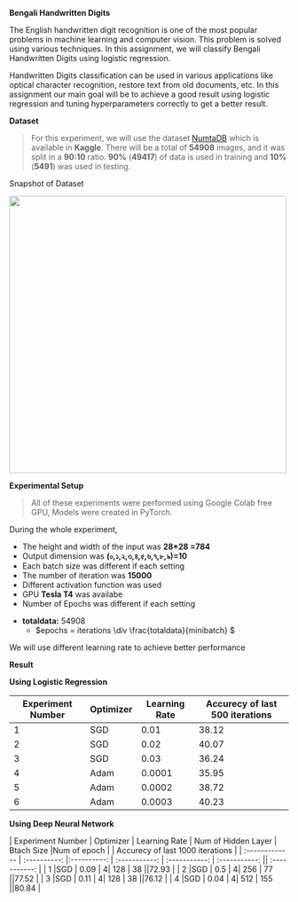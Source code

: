 **Bengali Handwritten Digits**

The English handwritten digit recognition is one of the most popular problems in machine learning and computer vision. This problem is solved using various techniques. In this assignment, we will classify Bengali Handwritten Digits using logistic regression.
 
Handwritten Digits classification can be used in various applications like optical character recognition, restore text from old documents, etc.
In this assignment our main goal will be to achieve a good result using logistic regression and tuning hyperparameters correctly to get a better result.
 




**Dataset**


> For this experiment, we will use the dataset [NumtaDB](https://www.kaggle.com/BengaliAI/numta/) which is available in **Kaggle**. 
There will be a total of **54908** images, and it was split in a **90:10** ratio. **90%** (**49417**) of data is used in training and **10%** (**5491**) was used in testing.

Snapshot of Dataset

> <div align="center">
<img src="https://drive.google.com/uc?id=1LvkNwV1My2RniR_JsbasBET1fa97eMQu" width="500">
</div>

**Experimental Setup**


> All of these experiments were performed using Google Colab free GPU, Models were created in PyTorch. 


During the whole experiment,
* The height and width of the input was **28*28 =784** 
* Output dimension was **(০,১,২,৩,৪,৫,৬,৭,৮,৯)=10**
* Each batch size was different if each setting
* The number of iteration was **15000**
* Different activation function was used 
* GPU **Tesla T4** was availabe
* Number of Epochs was different if each setting

- **totaldata:** 54908
  - $epochs = iterations \div \frac{totaldata}{minibatch}  $

We will use different learning rate to achieve better performance

**Result**

**Using Logistic Regression**

| Experiment Number      | Optimizer     | Learning Rate    |  Accurecy of last 500 iterations    |
| ------------- | ---------- | ----------- | ----------- |
|  1 |SGD   | 0.01    |38.12  |
|  2 |SGD   | 0.02    |  40.07 |
| 3   | SGD | 0.03 | 36.24 |
|  4 |Adam   | 0.0001    | 35.95 |
|  5 |Adam  | 0.0002   | 38.72 |
|  6 |Adam   | 0.0003    | 40.23 | 



**Using Deep Neural Network**

| Experiment Number      | Optimizer     | Learning Rate     |  Num of Hidden Layer   | Btach Size |Num of epoch    | |  Accurecy of last 1000 iterations    |
| :------------- | :----------: |:----------: | :-----------: | :-----------:  | :-----------: || :-----------: |
|  1 |SGD   | 0.09 | 4| 128 | 38   ||72.93  |
|  2 |SGD   | 0.5 | 4| 256 | 77   ||77.52  |
|  3 |SGD   | 0.11 | 4| 128 | 38   ||76.12  |
|  4 |SGD   | 0.04 | 4| 512 | 155   ||80.84  |





